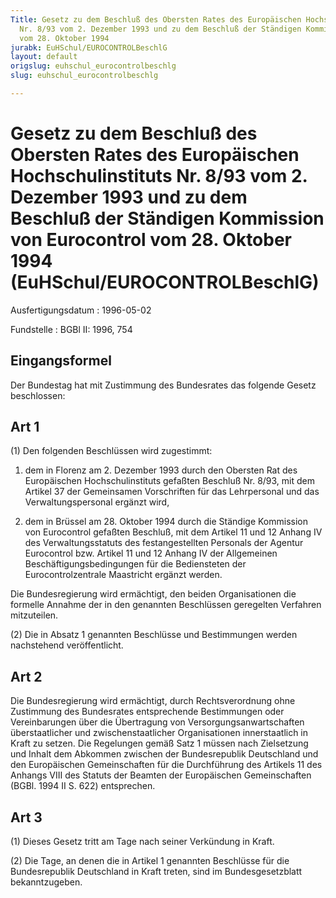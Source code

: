 ```yaml
---
Title: Gesetz zu dem Beschluß des Obersten Rates des Europäischen Hochschulinstituts
  Nr. 8/93 vom 2. Dezember 1993 und zu dem Beschluß der Ständigen Kommission von Eurocontrol
  vom 28. Oktober 1994
jurabk: EuHSchul/EUROCONTROLBeschlG
layout: default
origslug: euhschul_eurocontrolbeschlg
slug: euhschul_eurocontrolbeschlg

---
```


# Gesetz zu dem Beschluß des Obersten Rates des Europäischen Hochschulinstituts Nr. 8/93 vom 2. Dezember 1993 und zu dem Beschluß der Ständigen Kommission von Eurocontrol vom 28. Oktober 1994 (EuHSchul/EUROCONTROLBeschlG)

Ausfertigungsdatum
:   1996-05-02

Fundstelle
:   BGBl II: 1996, 754

## Eingangsformel

Der Bundestag hat mit Zustimmung des Bundesrates das folgende Gesetz
beschlossen:

## Art 1

(1) Den folgenden Beschlüssen wird zugestimmt:

1.  dem in Florenz am 2. Dezember 1993 durch den Obersten Rat des
    Europäischen Hochschulinstituts gefaßten Beschluß Nr. 8/93, mit dem
    Artikel 37 der Gemeinsamen Vorschriften für das Lehrpersonal und das
    Verwaltungspersonal ergänzt wird,


2.  dem in Brüssel am 28. Oktober 1994 durch die Ständige Kommission von
    Eurocontrol gefaßten Beschluß, mit dem Artikel 11 und 12 Anhang IV des
    Verwaltungsstatuts des festangestellten Personals der Agentur
    Eurocontrol bzw. Artikel 11 und 12 Anhang IV der Allgemeinen
    Beschäftigungsbedingungen für die Bediensteten der Eurocontrolzentrale
    Maastricht ergänzt werden.



Die Bundesregierung wird ermächtigt, den beiden Organisationen die
formelle Annahme der in den genannten Beschlüssen geregelten Verfahren
mitzuteilen.

(2) Die in Absatz 1 genannten Beschlüsse und Bestimmungen werden
nachstehend veröffentlicht.

## Art 2

Die Bundesregierung wird ermächtigt, durch Rechtsverordnung ohne
Zustimmung des Bundesrates entsprechende Bestimmungen oder
Vereinbarungen über die Übertragung von Versorgungsanwartschaften
überstaatlicher und zwischenstaatlicher Organisationen innerstaatlich
in Kraft zu setzen. Die Regelungen gemäß Satz 1 müssen nach
Zielsetzung und Inhalt dem Abkommen zwischen der Bundesrepublik
Deutschland und den Europäischen Gemeinschaften für die Durchführung
des Artikels 11 des Anhangs VIII des Statuts der Beamten der
Europäischen Gemeinschaften (BGBl. 1994 II S. 622) entsprechen.

## Art 3

(1) Dieses Gesetz tritt am Tage nach seiner Verkündung in Kraft.

(2) Die Tage, an denen die in Artikel 1 genannten Beschlüsse für die
Bundesrepublik Deutschland in Kraft treten, sind im Bundesgesetzblatt
bekanntzugeben.

